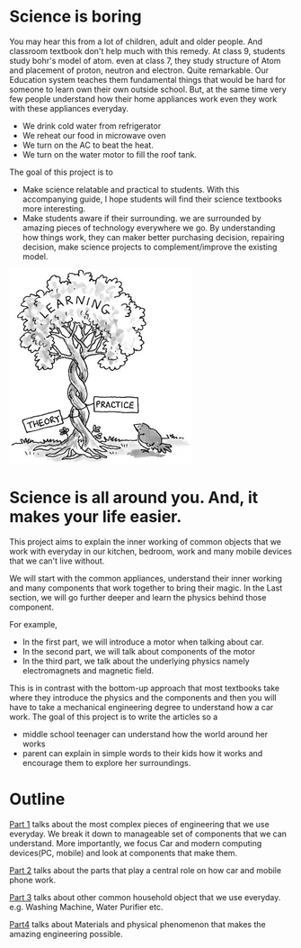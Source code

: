 # Science is boring
You may hear this from a lot of children, adult and older people. And classroom textbook don't help much with this remedy. At class 9, students study bohr's model of atom. even at class 7, they study structure of Atom and placement of proton, neutron and electron. Quite remarkable. Our Education system teaches them fundamental things that would be hard for someone to learn own their own outside school. But, at the same time very few people understand how their home appliances work even they work with these appliances everyday. 

- We drink cold water from refrigerator 
- We reheat our food in microwave oven 
- We turn on the AC to beat the heat. 
- We turn on the water motor to fill the roof tank. 
 
 The goal of this project is to 
 - Make science relatable and practical to students. With this accompanying guide, I hope students will find their science textbooks more interesting.
 - Make students aware if their surrounding. we are surrounded by amazing pieces of technology everywhere we go. By understanding how things work, they can maker better purchasing decision, repairing decision, make science projects to complement/improve the existing model. 

![](./theoretical_practical.webp)

 # Science is all around you. And, it makes your life easier.
 This project aims to explain the inner working of common objects that we work with everyday in our kitchen, bedroom, work and many mobile devices that we can't live without. 

 We will start with the common appliances, understand their inner working and many components that work together to bring their magic. In the Last section, we will go further deeper and learn the physics behind those component. 

 For example, 
 - In the first part, we will introduce a motor when talking about car. 
 - In the second part, we will talk about components of the motor 
 - In the third part, we talk about the underlying physics namely electromagnets and magnetic field. 

 This is in contrast with the bottom-up approach that most textbooks take where they introduce the physics and the components and then you will have to take a mechanical engineering degree to understand how a car work. The goal of this project is to write the articles so a 
 - middle school teenager can understand how the world around her works 
 - parent can explain in simple words to their kids how it works and encourage them to explore her surroundings. 

# Outline 
[Part 1](./part1/) talks about the most complex pieces of engineering that we use everyday. We break it down to manageable set of components that we can understand. More importantly, we focus Car and modern computing devices(PC, mobile) and look at components that make them.

[Part 2](./part2/) talks about the parts that play a central role on how car and mobile phone work. 

[Part 3](./part3/) talks about other common household object that we use everyday. e.g. Washing Machine, Water Purifier etc.

[Part4](./part4/) talks about Materials and physical phenomenon that makes the amazing engineering possible. 

